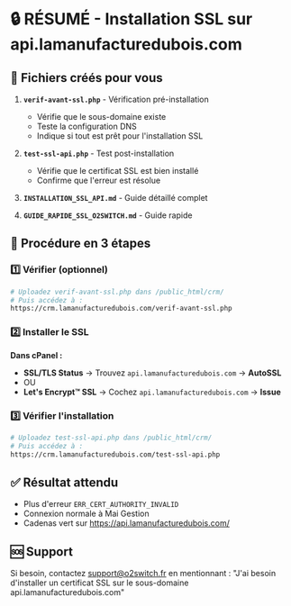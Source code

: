 # 🔒 RÉSUMÉ - Installation SSL sur api.lamanufacturedubois.com

## 📂 Fichiers créés pour vous

1. **`verif-avant-ssl.php`** - Vérification pré-installation
   - Vérifie que le sous-domaine existe
   - Teste la configuration DNS
   - Indique si tout est prêt pour l'installation SSL

2. **`test-ssl-api.php`** - Test post-installation
   - Vérifie que le certificat SSL est bien installé
   - Confirme que l'erreur est résolue

3. **`INSTALLATION_SSL_API.md`** - Guide détaillé complet
4. **`GUIDE_RAPIDE_SSL_O2SWITCH.md`** - Guide rapide

## 🚀 Procédure en 3 étapes

### 1️⃣ Vérifier (optionnel)
```bash
# Uploadez verif-avant-ssl.php dans /public_html/crm/
# Puis accédez à :
https://crm.lamanufacturedubois.com/verif-avant-ssl.php
```

### 2️⃣ Installer le SSL
**Dans cPanel :**
- **SSL/TLS Status** → Trouvez `api.lamanufacturedubois.com` → **AutoSSL**
- OU
- **Let's Encrypt™ SSL** → Cochez `api.lamanufacturedubois.com` → **Issue**

### 3️⃣ Vérifier l'installation
```bash
# Uploadez test-ssl-api.php dans /public_html/crm/
# Puis accédez à :
https://crm.lamanufacturedubois.com/test-ssl-api.php
```

## ✅ Résultat attendu
- Plus d'erreur `ERR_CERT_AUTHORITY_INVALID`
- Connexion normale à Mai Gestion
- Cadenas vert sur https://api.lamanufacturedubois.com/

## 🆘 Support
Si besoin, contactez support@o2switch.fr en mentionnant :
"J'ai besoin d'installer un certificat SSL sur le sous-domaine api.lamanufacturedubois.com" 